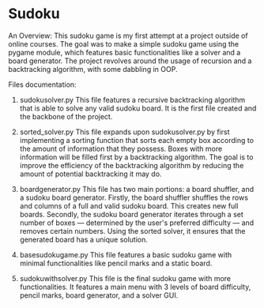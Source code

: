 # Sudoku

An Overview:
This sudoku game is my first attempt at a project outside of online courses. The goal was to make a simple sudoku game using the pygame module, which features basic 
functionalities like a solver and a board generator. The project revolves around the usage of recursion and a backtracking algorithm, with some dabbling in OOP.



Files documentation:
1. sudokusolver.py 
This file features a recursive backtracking algorithm that is able to solve any valid sudoku board. It is the first file created and the backbone of the project.

2. sorted_solver.py
This file expands upon sudokusolver.py by first implementing a sorting function that sorts each empty box according to the amount of information that they possess.
Boxes with more information will be filled first by a backtracking algorithm. The goal is to improve the efficiency of the backtracking algorithm by reducing the 
amount of potential backtracking it may do.

3. boardgenerator.py
This file has two main portions: a board shuffler, and a sudoku board generator. 
Firstly, the board shuffler shuffles the rows and columns of a full and valid sudoku board. This creates new full boards.
Secondly, the sudoku board generator iterates through a set number of boxes — determined by the user's preferred difficulty — and removes certain numbers. Using the 
sorted solver, it ensures that the generated board has a unique solution.

4. basesudokugame.py
This file features a basic sudoku game with minimal functionalities like pencil marks and a static board.

5. sudokuwithsolver.py
This file is the final sudoku game with more functionalities. It features a main menu with 3 levels of board difficulty, pencil marks, board generator, and a solver
GUI.
